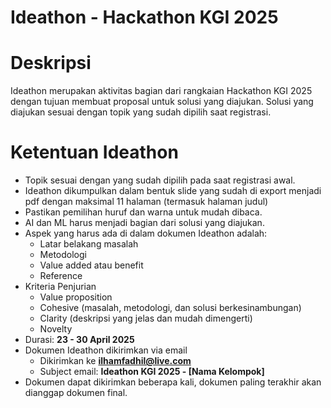 # Ideathon - Hackathon KGI 2025

# Deskripsi

Ideathon merupakan aktivitas bagian dari rangkaian Hackathon KGI 2025 dengan tujuan membuat proposal untuk solusi yang diajukan. Solusi yang diajukan sesuai dengan topik yang sudah dipilih saat registrasi.

# Ketentuan Ideathon

- Topik sesuai dengan yang sudah dipilih pada saat registrasi awal.
- Ideathon dikumpulkan dalam bentuk slide yang sudah di export menjadi pdf dengan maksimal 11 halaman (termasuk halaman judul)
- Pastikan pemilihan huruf dan warna untuk mudah dibaca.
- AI dan ML harus menjadi bagian dari solusi yang diajukan.
- Aspek yang harus ada di dalam dokumen Ideathon adalah:
    - Latar belakang masalah
    - Metodologi
    - Value added atau benefit
    - Reference
- Kriteria Penjurian
    - Value proposition
    - Cohesive (masalah, metodologi, dan solusi berkesinambungan)
    - Clarity (deskripsi yang jelas dan mudah dimengerti)
    - Novelty
- Durasi: **23 - 30 April 2025**
- Dokumen Ideathon dikirimkan via email 
  - Dikirimkan ke **ilhamfadhil@live.com** 
  - Subject email: **Ideathon KGI 2025 - [Nama Kelompok]**
- Dokumen dapat dikirimkan beberapa kali, dokumen paling terakhir akan dianggap dokumen final.
